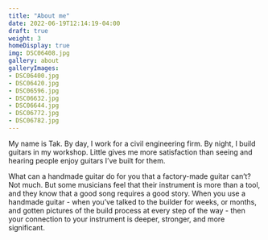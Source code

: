 ```yaml
---
title: "About me"
date: 2022-06-19T12:14:19-04:00
draft: true
weight: 3
homeDisplay: true
img: DSC06408.jpg
gallery: about
galleryImages:
- DSC06400.jpg
- DSC06420.jpg
- DSC06596.jpg
- DSC06632.jpg
- DSC06644.jpg
- DSC06772.jpg
- DSC06782.jpg
---
```


My name is Tak. By day, I work for a civil engineering firm. By night, I build guitars in my workshop. Little gives me more satisfaction than seeing and hearing people enjoy guitars I’ve built for them.

What can a handmade guitar do for you that a factory-made guitar can’t? Not much. But some musicians feel that their instrument is more than a tool, and they know that a good song requires a good story. When you use a handmade guitar - when you’ve talked to the builder for weeks, or months, and gotten pictures of the build process at every step of the way - then your connection to your instrument is deeper, stronger, and more significant.
